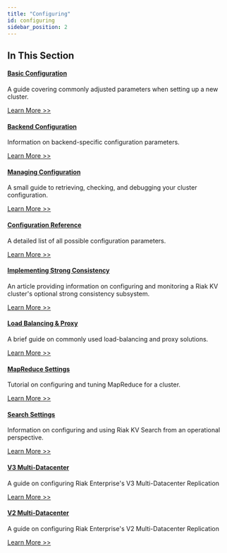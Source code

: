 ```yaml
---
title: "Configuring"
id: configuring
sidebar_position: 2
---
```


[config basic]: ../configuring/basic.md

[config backend]: ../configuring/backend.md

[config manage]: ../configuring/managing.md

[config reference]: ../configuring/reference.md

[config strong consistency]: ../configuring/strong-consistency.md

[config load balance]: ../configuring/load-balancing-proxy.md

[config mapreduce]: ../configuring/mapreduce.md

[config search]: ../configuring/search.md

[config v3 mdc]: ../configuring/v3-multi-datacenter/index.md

[config v2 mdc]: ../configuring/v2-multi-datacenter/index.md

## In This Section

#### [Basic Configuration][config basic]

A guide covering commonly adjusted parameters when setting up a new cluster.

[Learn More >>][config basic]

#### [Backend Configuration][config backend]

Information on backend-specific configuration parameters.

[Learn More >>][config backend]

#### [Managing Configuration][config manage]

A small guide to retrieving, checking, and debugging your cluster configuration.

[Learn More >>][config manage]

#### [Configuration Reference][config reference]

A detailed list of all possible configuration parameters.

[Learn More >>][config reference]

#### [Implementing Strong Consistency][config strong consistency]

An article providing information on configuring and monitoring a Riak KV
cluster's optional strong consistency subsystem.

[Learn More >>][config strong consistency]

#### [Load Balancing & Proxy][config load balance]

A brief guide on commonly used load-balancing and proxy solutions.

[Learn More >>][config load balance]

#### [MapReduce Settings][config mapreduce]

Tutorial on configuring and tuning MapReduce for a cluster.

[Learn More >>][config mapreduce]

#### [Search Settings][config search]

Information on configuring and using Riak KV Search from an operational perspective.

[Learn More >>][config search]

#### [V3 Multi-Datacenter][config v3 mdc]

A guide on configuring Riak Enterprise's V3 Multi-Datacenter Replication

[Learn More >>][config v3 mdc]

#### [V2 Multi-Datacenter][config v2 mdc]

A guide on configuring Riak Enterprise's V2 Multi-Datacenter Replication

[Learn More >>][config v2 mdc]
